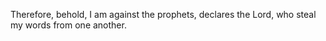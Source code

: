 Therefore, behold, I am against the prophets, declares the Lord, who steal my words from one another.
